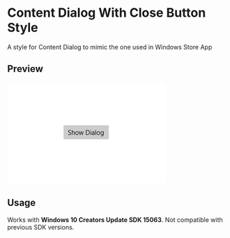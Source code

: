 # Content Dialog With Close Button Style
A style for Content Dialog to mimic the one used in Windows Store App

## Preview
![Image Preview](ContentDialogWithCloseButtonStyle.gif "Image Preview")

## Usage
Works with **Windows 10 Creators Update SDK 15063**. Not compatible with previous SDK versions.